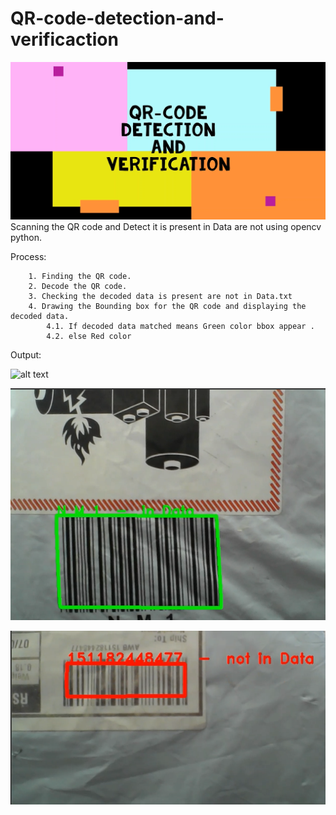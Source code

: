# QR-code-detection-and-verificaction
![alt text](https://github.com/rbsathish/QR-code-detection/blob/main/images/QR.png)
Scanning the QR code and Detect it is present in Data are not using opencv python.


Process:


        1. Finding the QR code. 
        2. Decode the QR code.
        3. Checking the decoded data is present are not in Data.txt
        4. Drawing the Bounding box for the QR code and displaying the decoded data.
            4.1. If decoded data matched means Green color bbox appear .
            4.2. else Red color 
    
Output:

![alt text](https://github.com/rbsathish/QR-code-detection/blob/main/images/qr-gif.png)

![alt text](https://github.com/rbsathish/QR-code-detection/blob/main/images/Authorized.png)

![alt text](https://github.com/rbsathish/QR-code-detection/blob/main/images/UnAuthorized.png)
